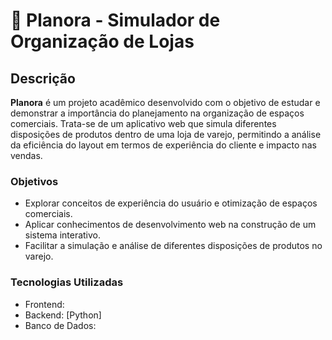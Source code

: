 # :pushpin: Planora - Simulador de Organização de Lojas
## Descrição
**Planora** é um projeto acadêmico desenvolvido com o objetivo de estudar e demonstrar a importância do planejamento na organização de espaços comerciais. Trata-se de um aplicativo web que simula diferentes disposições de produtos dentro de uma loja de varejo, permitindo a análise da eficiência do layout em termos de experiência do cliente e impacto nas vendas.

### Objetivos
- Explorar conceitos de experiência do usuário e otimização de espaços comerciais.
- Aplicar conhecimentos de desenvolvimento web na construção de um sistema interativo.
- Facilitar a simulação e análise de diferentes disposições de produtos no varejo.

### Tecnologias Utilizadas
- Frontend: 
- Backend: [Python]
- Banco de Dados: 
